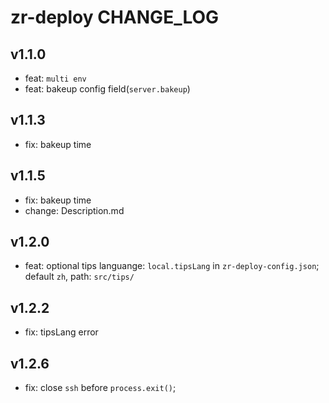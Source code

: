 # zr-deploy CHANGE_LOG

## v1.1.0

- feat: `multi env`
- feat: bakeup config field(`server.bakeup`)

## v1.1.3

- fix: bakeup time

## v1.1.5

- fix: bakeup time
- change: Description.md

## v1.2.0

- feat: optional tips languange: `local.tipsLang` in `zr-deploy-config.json`; <br> default `zh`, path: `src/tips/`

## v1.2.2

- fix: tipsLang error

## v1.2.6

- fix: close `ssh` before `process.exit()`;
